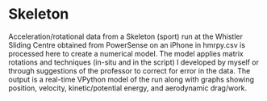 # Skeleton

Acceleration/rotational data from a Skeleton (sport) run at the Whistler Sliding Centre obtained from PowerSense on an iPhone in hmrpy.csv is processed here to create a numerical model. The model applies matrix rotations and techniques (in-situ and in the script) I developed by myself or through suggestions of the professor to correct for error in the data. The output is a real-time VPython model of the run along with graphs showing position, velocity, kinetic/potential energy, and aerodynamic drag/work.
